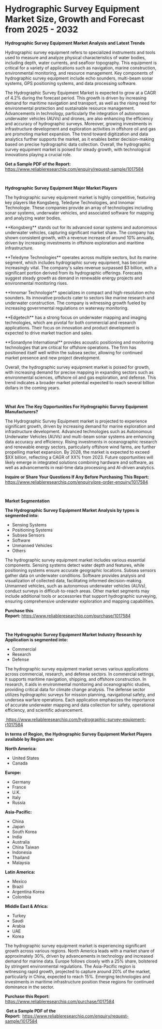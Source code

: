 <p><h1>Hydrographic Survey Equipment Market Size, Growth and Forecast from 2025 - 2032</h1></p><p><strong>Hydrographic Survey Equipment Market Analysis and Latest Trends</strong></p>
<p><p>Hydrographic survey equipment refers to specialized instruments and tools used to measure and analyze physical characteristics of water bodies, including depth, water currents, and seafloor topography. This equipment is critical for a variety of applications such as navigation, marine construction, environmental monitoring, and resource management. Key components of hydrographic survey equipment include echo sounders, multi-beam sonar systems, GPS positioning systems, and data processing software.</p><p>The Hydrographic Survey Equipment Market is expected to grow at a CAGR of 4.2% during the forecast period. This growth is driven by increasing demand for maritime navigation and transport, as well as the rising need for environmental protection and sustainable resource management. Advancements in technology, particularly the integration of autonomous underwater vehicles (AUVs) and drones, are also enhancing the efficiency and accuracy of hydrographic surveys. Moreover, growing investments in infrastructure development and exploration activities in offshore oil and gas are promoting market expansion. The trend toward digitization and data analytics further supports the market, as it enables better decision-making based on precise hydrographic data collection. Overall, the hydrographic survey equipment market is poised for steady growth, with technological innovations playing a crucial role.</p></p>
<p><strong>Get a Sample PDF of the Report:&nbsp;</strong> <a href="https://www.reliableresearchiq.com/enquiry/request-sample/1017584?utm_campaign=3564&utm_medium=2&utm_source=Github&utm_content=ia&utm_term=16042025&utm_id=hydrographic-survey-equipment">https://www.reliableresearchiq.com/enquiry/request-sample/1017584</a></p>
<p>&nbsp;</p>
<p><strong>Hydrographic Survey Equipment Major Market Players</strong></p>
<p><p>The hydrographic survey equipment market is highly competitive, featuring key players like Kongsberg, Teledyne Technologies, and Innomar Technologie. These companies provide an array of technologies including sonar systems, underwater vehicles, and associated software for mapping and analyzing water bodies.</p><p>**Kongsberg** stands out for its advanced sonar systems and autonomous underwater vehicles, capturing significant market share. The company has shown consistent growth, with a revenue increase of around 10% annually, driven by increasing investments in offshore exploration and maritime infrastructure.</p><p>**Teledyne Technologies** operates across multiple sectors, but its marine segment, which includes hydrographic survey equipment, has become increasingly vital. The company's sales revenue surpassed $3 billion, with a significant portion derived from its hydrographic offerings. Forecasts suggest steady growth as demand in renewable energy projects and environmental monitoring rises.</p><p>**Innomar Technologie** specializes in compact and high-resolution echo sounders. Its innovative products cater to sectors like marine research and underwater construction. The company is witnessing growth fueled by increasing governmental regulations on waterway monitoring.</p><p>**Edgetech** has a strong focus on underwater mapping and imaging technologies, which are pivotal for both commercial and research applications. Their focus on innovation and product development is expected to drive market traction and sales.</p><p>**Sonardyne International** provides acoustic positioning and monitoring technologies that are critical for offshore operations. The firm has positioned itself well within the subsea sector, allowing for continued market presence and new project development.</p><p>Overall, the hydrographic survey equipment market is poised for growth, with increasing demand for precise mapping in expanding sectors such as environmental sciences, offshore oil and gas exploration, and defense. This trend indicates a broader market potential expected to reach several billion dollars in the coming years.</p></p>
<p>&nbsp;</p>
<p><strong>What Are The Key Opportunities For Hydrographic Survey Equipment Manufacturers?</strong></p>
<p><p>The Hydrographic Survey Equipment market is projected to experience significant growth, driven by increasing demand for marine exploration and infrastructure development. Advanced technologies such as Autonomous Underwater Vehicles (AUVs) and multi-beam sonar systems are enhancing data accuracy and efficiency. Rising investments in oceanographic research and renewable energy sectors, particularly offshore wind farms, are further propelling market expansion. By 2028, the market is expected to exceed $XX billion, reflecting a CAGR of XX% from 2023. Future opportunities will likely emerge in integrated solutions combining hardware and software, as well as advancements in real-time data processing and AI-driven analytics.</p></p>
<p><strong>Inquire or Share Your Questions If Any Before Purchasing This Report:</strong> <a href="https://www.reliableresearchiq.com/enquiry/pre-order-enquiry/1017584?utm_campaign=3564&utm_medium=2&utm_source=Github&utm_content=ia&utm_term=16042025&utm_id=hydrographic-survey-equipment">https://www.reliableresearchiq.com/enquiry/pre-order-enquiry/1017584</a></p>
<p>&nbsp;</p>
<p><strong>Market Segmentation</strong></p>
<p><strong>The Hydrographic Survey Equipment Market Analysis by types is segmented into:</strong></p>
<p><ul><li>Sensing Systems</li><li>Positioning Systems</li><li>Subsea Sensors</li><li>Software</li><li>Unmanned Vehicles</li><li>Others</li></ul></p>
<p><p>The hydrographic survey equipment market includes various essential components. Sensing systems detect water depth and features, while positioning systems ensure accurate geographic locations. Subsea sensors gather data on underwater conditions. Software provides analysis and visualization of collected data, facilitating informed decision-making. Unmanned vehicles, such as autonomous underwater vehicles (AUVs), conduct surveys in difficult-to-reach areas. Other market segments may include additional tools or accessories that support hydrographic surveying, ensuring comprehensive underwater exploration and mapping capabilities.</p></p>
<p><strong>Purchase this Report:&nbsp;</strong><a href="https://www.reliableresearchiq.com/purchase/1017584?utm_campaign=3564&utm_medium=2&utm_source=Github&utm_content=ia&utm_term=16042025&utm_id=hydrographic-survey-equipment">https://www.reliableresearchiq.com/purchase/1017584</a></p>
<p>&nbsp;</p>
<p><strong>The Hydrographic Survey Equipment Market Industry Research by Application is segmented into:</strong></p>
<p><ul><li>Commercial</li><li>Research</li><li>Defense</li></ul></p>
<p><p>The hydrographic survey equipment market serves various applications across commercial, research, and defense sectors. In commercial settings, it supports maritime navigation, shipping, and offshore construction. In research, it aids in environmental monitoring and oceanographic studies, providing critical data for climate change analysis. The defense sector utilizes hydrographic surveys for mission planning, navigational safety, and undersea warfare operations. Each application emphasizes the importance of accurate underwater mapping and data collection for safety, operational efficiency, and scientific advancement.</p></p>
<p><a href="https://www.reliableresearchiq.com/hydrographic-survey-equipment-r1017584?utm_campaign=3564&utm_medium=2&utm_source=Github&utm_content=ia&utm_term=16042025&utm_id=hydrographic-survey-equipment">&nbsp;https://www.reliableresearchiq.com/hydrographic-survey-equipment-r1017584</a></p>
<p><strong>In terms of Region, the Hydrographic Survey Equipment Market Players available by Region are:</strong></p>
<p>
    <p> <strong> North America: </strong>
        <ul>
            <li>United States</li>
            <li>Canada</li>
        </ul>
        </p> 
    <p> <strong> Europe: </strong>
        <ul>
            <li>Germany</li>
            <li>France</li>
            <li>U.K.</li>
            <li>Italy</li>
            <li>Russia</li>
        </ul>
        </p> 
    <p> <strong> Asia-Pacific: </strong>
        <ul>
            <li>China</li>
            <li>Japan</li>
            <li>South Korea</li>
            <li>India</li>
            <li>Australia</li>
            <li>China Taiwan</li>
            <li>Indonesia</li>
            <li>Thailand</li>
            <li>Malaysia</li>
        </ul>
        </p> 
    <p> <strong> Latin America: </strong>
        <ul>
            <li>Mexico</li>
            <li>Brazil</li>
            <li>Argentina Korea</li>
            <li>Colombia</li>
        </ul>
        </p> 
    <p> <strong> Middle East & Africa: </strong>
        <ul>
            <li>Turkey</li>
            <li>Saudi</li>
            <li>Arabia</li>
            <li>UAE</li>
            <li>Korea</li>
        </ul>
    </p>
    </p>
<p><p>The hydrographic survey equipment market is experiencing significant growth across various regions. North America leads with a market share of approximately 30%, driven by advancements in technology and increased demand for marine data. Europe follows closely with a 25% share, bolstered by stringent environmental regulations. The Asia-Pacific region is witnessing rapid growth, projected to capture around 20% of the market, particularly in China, expected to reach 15%. Emerging technologies and investments in maritime infrastructure position these regions for continued dominance in the sector.</p></p>
<p><strong>Purchase this Report: </strong><a href="https://www.reliableresearchiq.com/purchase/1017584?utm_campaign=3564&utm_medium=2&utm_source=Github&utm_content=ia&utm_term=16042025&utm_id=hydrographic-survey-equipment">https://www.reliableresearchiq.com/purchase/1017584</a></p>
<p>&nbsp;<strong>Get a Sample PDF of the Report:&nbsp;&nbsp;</strong><a href="https://www.reliableresearchiq.com/enquiry/request-sample/1017584?utm_campaign=3564&utm_medium=2&utm_source=Github&utm_content=ia&utm_term=16042025&utm_id=hydrographic-survey-equipment">https://www.reliableresearchiq.com/enquiry/request-sample/1017584</a></p>
<p><strong></strong></p>
<p><p></p><p></p><p></p></p>